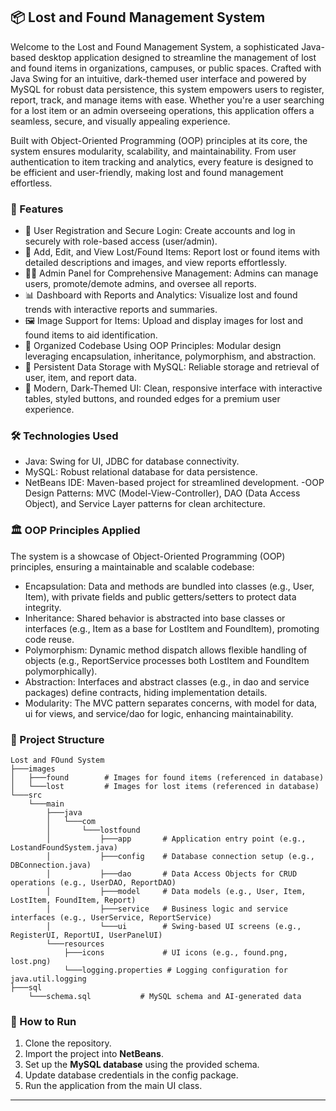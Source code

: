 ## 📦 Lost and Found Management System
Welcome to the Lost and Found Management System, a sophisticated Java-based desktop application designed to streamline the management of lost and found items in organizations, campuses, or public spaces. Crafted with Java Swing for an intuitive, dark-themed user interface and powered by MySQL for robust data persistence, this system empowers users to register, report, track, and manage items with ease. Whether you're a user searching for a lost item or an admin overseeing operations, this application offers a seamless, secure, and visually appealing experience.

Built with Object-Oriented Programming (OOP) principles at its core, the system ensures modularity, scalability, and maintainability. From user authentication to item tracking and analytics, every feature is designed to be efficient and user-friendly, making lost and found management effortless.

### 🌟 Features
- 🔐 User Registration and Secure Login: Create accounts and log in securely with role-based access (user/admin).
- 🧾 Add, Edit, and View Lost/Found Items: Report lost or found items with detailed descriptions and images, and view reports effortlessly.
- 🧑‍💼 Admin Panel for Comprehensive Management: Admins can manage users, promote/demote admins, and oversee all reports.
- 📊 Dashboard with Reports and Analytics: Visualize lost and found trends with interactive reports and summaries.
- 🖼️ Image Support for Items: Upload and display images for lost and found items to aid identification.
- 📁 Organized Codebase Using OOP Principles: Modular design leveraging encapsulation, inheritance, polymorphism, and abstraction.
- 💾 Persistent Data Storage with MySQL: Reliable storage and retrieval of user, item, and report data.
- 🎨 Modern, Dark-Themed UI: Clean, responsive interface with interactive tables, styled buttons, and rounded edges for a premium user experience.

### 🛠 Technologies Used
- Java: Swing for UI, JDBC for database connectivity.
- MySQL: Robust relational database for data persistence.
- NetBeans IDE: Maven-based project for streamlined development.
-OOP Design Patterns: MVC (Model-View-Controller), DAO (Data Access Object), and Service Layer patterns for clean architecture.

### 🏛️ OOP Principles Applied
The system is a showcase of Object-Oriented Programming (OOP) principles, ensuring a maintainable and scalable codebase:

- Encapsulation: Data and methods are bundled into classes (e.g., User, Item), with private fields and public getters/setters to protect data integrity.
- Inheritance: Shared behavior is abstracted into base classes or interfaces (e.g., Item as a base for LostItem and FoundItem), promoting code reuse.
- Polymorphism: Dynamic method dispatch allows flexible handling of objects (e.g., ReportService processes both LostItem and FoundItem polymorphically).
- Abstraction: Interfaces and abstract classes (e.g., in dao and service packages) define contracts, hiding implementation details.
- Modularity: The MVC pattern separates concerns, with model for data, ui for views, and service/dao for logic, enhancing maintainability.

### 📁 Project Structure
```
Lost and FOund System
├───images
│   ├───found        # Images for found items (referenced in database)
│   └───lost         # Images for lost items (referenced in database)
└───src
    └───main
        ├───java
        │   └───com
        │       └───lostfound
        │           ├───app       # Application entry point (e.g., LostandFoundSystem.java)
        │           ├───config    # Database connection setup (e.g., DBConnection.java)
        │           ├───dao       # Data Access Objects for CRUD operations (e.g., UserDAO, ReportDAO)
        │           ├───model     # Data models (e.g., User, Item, LostItem, FoundItem, Report)
        │           ├───service   # Business logic and service interfaces (e.g., UserService, ReportService)
        │           └───ui        # Swing-based UI screens (e.g., RegisterUI, ReportUI, UserPanelUI)
        └───resources
            ├───icons             # UI icons (e.g., found.png, lost.png)
            └───logging.properties # Logging configuration for java.util.logging
├───sql
    └───schema.sql           # MySQL schema and AI-generated data
```

### 🚀 How to Run
1. Clone the repository.
2. Import the project into **NetBeans**.
3. Set up the **MySQL database** using the provided schema.
4. Update database credentials in the config package.
5. Run the application from the main UI class.

---

